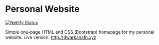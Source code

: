 
# Personal Website


[![Netlify Status](https://api.netlify.com/api/v1/badges/aae2b339-eebe-4557-844b-bcd404004dd1/deploy-status)](https://app.netlify.com/sites/dwarkanath/deploys)


Simple one-page HTML and CSS (Bootstrap) homepage for my personal website. Live version: http://dwarkanath.xyz


